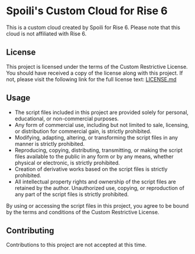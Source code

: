 # Spoili's Custom Cloud for Rise 6

This is a custom cloud created by Spoili for Rise 6. Please note that this cloud is not affiliated with Rise 6.

## License

This project is licensed under the terms of the Custom Restrictive License. You should have received a copy of the license along with this project. If not, please visit the following link for the full license text: [LICENSE.md](https://github.com/SpoilerRules/btmc/blob/main/LICENSE.md)

## Usage

- The script files included in this project are provided solely for personal, educational, or non-commercial purposes.
- Any form of commercial use, including but not limited to sale, licensing, or distribution for commercial gain, is strictly prohibited.
- Modifying, adapting, altering, or transforming the script files in any manner is strictly prohibited.
- Reproducing, copying, distributing, transmitting, or making the script files available to the public in any form or by any means, whether physical or electronic, is strictly prohibited.
- Creation of derivative works based on the script files is strictly prohibited.
- All intellectual property rights and ownership of the script files are retained by the author. Unauthorized use, copying, or reproduction of any part of the script files is strictly prohibited.

By using or accessing the script files in this project, you agree to be bound by the terms and conditions of the Custom Restrictive License.

## Contributing

Contributions to this project are not accepted at this time.
